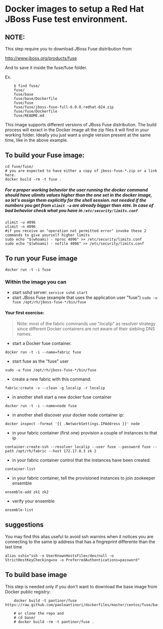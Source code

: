 # Docker images to setup a Red Hat JBoss Fuse test environment.

## NOTE:
This step require you to download JBoss Fuse distribution from 

http://www.jboss.org/products/fuse

And to save it inside the fuse/fuse folder.

Ex.
```
    $ find fuse/
    fuse/
    fuse/base
    fuse/base/Dockerfile
    fuse/fuse
    fuse/fuse/jboss-fuse-full-6.0.0.redhat-024.zip
    fuse/fuse/Dockerfile
    fuse/README.md
```

This image supports different versions of JBoss Fuse distribution. The build process will exract in the Docker image all the zip files it will find in your working folder. Ideally you just want a single version present at the same time, like in the above example.

## To build your Fuse image:
	cd fuse/fuse/
	# you are expected to have either a copy of jboss-fuse-*.zip or a link here.
	docker build -rm -t fuse .

##### For a proper working behavior the user running the docker command should have ulimits values higher than the one set in the docker image, so let's assign them explicitly for the shell session. not needed if the numbers you get from `ulimit -a` are already bigger than `4096`. In case of bad behavior check what you have in `/etc/security/limits.conf`
    ulimit -u 4096
    ulimit -n 4096
    #if you receive an "operation not permitted error" invoke these 2 commands to give yourself higher limits
    sudo echo "$(whoami) - nproc 4096" >> /etc/security/limits.conf
    sudo echo "$(whoami) - nofile 4096" >> /etc/security/limits.conf

## To run your Fuse image
	docker run -t -i fuse

### Within the image you can
- start sshd server:
```service sshd start```
- start JBoss Fuse (example that uses the application user "fuse")
```sudo -u fuse /opt/rh/jboss-fuse-*/bin/fuse```
    
#### Your first exercise:

> Note: most of the fabric commands use "localip" as resolver strategy since different Docker containers are not aware of their siebling DNS names.

- start a Docker fuse container.
```
docker run -t -i --name=fabric fuse
```

- start fuse as the "fuse" user
```
sudo -u fuse /opt/rh/jboss-fuse-*/bin/fuse
```

- create a new fabric with this command:
```
fabric:create -v --clean -g localip -r localip
```

- in another shell start a new docker fuse container
```
docker run -t -i --name=node fuse
```

- in another shell discover your docker node container ip:
```
docker inspect -format '{{ .NetworkSettings.IPAddress }}' node
```

- in your fabric container (first one) provision a couple of instances to that ip
```
container-create-ssh --resolver localip --user fuse --password fuse --path /opt/rh/fabric --host 172.17.0.3 zk 2
```

- in your fabric container control that the instances have been created:
```
container-list
```

- in your fabric container, tell the provisioned instances to join zookeeper ensemble
```
ensemble-add zk1 zk2
```

- verify your ensemble
```
ensemble-list
```

## suggestions
You  may find this alias useful to avoid ssh warnins when it notices you are connecting to the same ip address that has a fingreprint differente than the last time
```
alias sshi="ssh -o UserKnownHostsFile=/dev/null -o StrictHostKeyChecking=no -o PreferredAuthentications=password"
```

## To build base image

This step is needed only if you don't want to download the base image from Docker public registry:
```
    docker build -t pantinor/fuse https://raw.github.com/paoloantinori/dockerfiles/master/centos/fuse/base/Dockerfile

    # or clone the repo and 
    # cd base/
    # docker build -rm -t pantinor/fuse .

```
